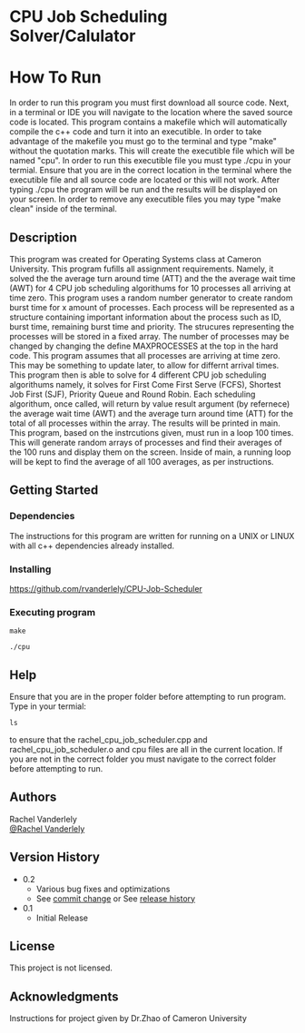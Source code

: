# CPU Job Scheduling Solver/Calulator 
# How To Run
In order to run this program you must first download all source code. Next, in a terminal or IDE you will navigate to the location where the 
saved source code is located. This program contains a makefile which will automatically compile the c++ code and turn it into an executible.
In order to take advantage of the makefile you must go to the terminal and type "make" without the quotation marks. This will create the executible
file which will be named "cpu". In order to run this executible file you must type ./cpu in your termial. Ensure that you are in the correct location
in the terminal where the executible file and all source code are located or this will not work. After typing ./cpu the program will be run and the
results will be displayed on your screen. In order to remove any executible files you may type "make clean" inside of the terminal.


## Description

This program was created for Operating Systems class at Cameron University. This program fufills all assignment requirements. Namely, it solved the 
the average turn around time (ATT) and the the average wait time (AWT) for 4 CPU job scheduling algorithums for 10 processes all arriving at time zero. 
This program uses a random number generator to create random burst time for x amount of processes. Each process will be represented
as a structure containing important information about the process such as ID, burst time, remaining burst time and priority. 
The strucures representing the processes will be stored in a fixed array. The number of processes may be changed by changing the define
MAXPROCESSES at the top in the hard code. This program assumes that all processes are arriving at time zero. This may be something to update later, to allow 
for differnt arrival times. This program then is able to solve for 4 different CPU job scheduling algorithums namely, it solves for 
First Come First Serve (FCFS), Shortest Job First (SJF), Priority Queue and Round Robin. Each scheduling algorithum, once called, 
will return by value result argument (by refernece) the average wait time (AWT) and the average turn around time (ATT) for the total of all 
processes within the array. The results will be printed in main. This program, based on the instrcutions given, must run in a loop 100 times. 
This will generate random arrays of processes and find their averages of the 100 runs and display them on the screen. Inside of main, a 
running loop will be kept to find the average of all 100 averages, as per instructions. 


## Getting Started

### Dependencies
The instructions for this program are written for running on a UNIX or LINUX with all c++ dependencies already installed. 

### Installing
https://github.com/rvanderlely/CPU-Job-Scheduler


### Executing program

```
make 
```
```
./cpu
```

## Help

Ensure that you are in the proper folder before attempting to run program. 
Type in your termial:
```
ls
```
to ensure that the rachel_cpu_job_scheduler.cpp and rachel_cpu_job_scheduler.o and cpu files are all in the current location.
If you are not in the correct folder you must navigate to the correct folder before attempting to run.
## Authors

Rachel Vanderlely  
[@Rachel Vanderlely](https://github.com/rvanderlely)

## Version History

* 0.2
    * Various bug fixes and optimizations
    * See [commit change]() or See [release history]()
* 0.1
    * Initial Release

## License

This project is not licensed.

## Acknowledgments

Instructions for project given by Dr.Zhao of Cameron University
